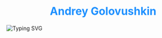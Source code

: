 # <a href="https://github.com/Frenky19" style="color: #1e90ff; text-decoration: none; display: block; text-align: center">Andrey Golovushkin</a>

<div style="display: flex; justify-content: center; align-items: center; flex-wrap: nowrap; gap: 50px; margin: 0 auto; max-width: 1200px; border: none !important">
  <!-- Текст -->
  <div style="flex: 1; text-align: left; border: none !important">
    <a href="https://git.io/typing-svg" style="border: none !important; text-decoration: none !important">
      <img src="https://readme-typing-svg.demolab.com?font=Fira+Code&pause=1000&width=435&color=1e90ff&lines=Welcome+to+my+profile!;Studying+backend+python+development;Fine+to+learn+something+new;20+years+of+promting+expirience:)" 
           alt="Typing SVG" 
           style="border: none !important; max-width: 100%">
    </a>
  </div>




